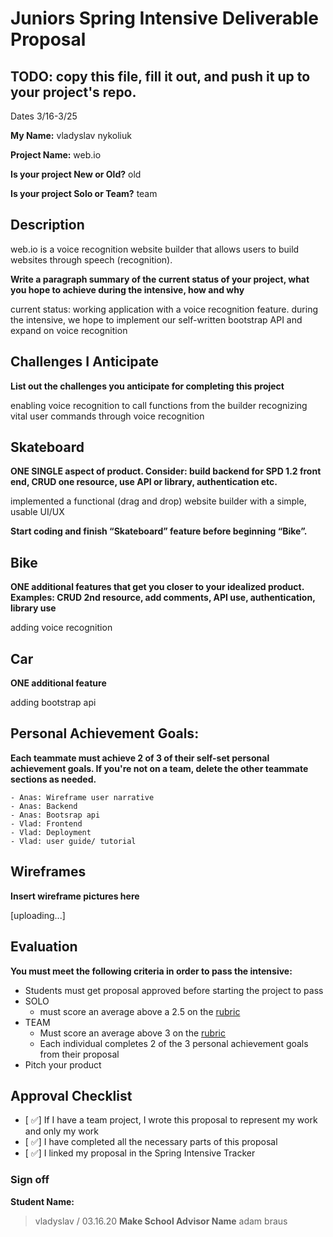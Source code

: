# Juniors Spring Intensive Deliverable Proposal

## TODO: copy this file, fill it out, and push it up to your project's repo.

Dates 3/16-3/25

**My Name:** 
vladyslav nykoliuk

**Project Name:** 
web.io

**Is your project New or Old?**
old

**Is your project Solo or Team?**
team

## Description
web.io is a voice recognition website builder that allows users to build websites through speech (recognition).

**Write a paragraph summary of the current status of your project, what you hope to achieve during the intensive, how and why**

current status: working application with a voice recognition feature. during the intensive, we hope to implement our self-written bootstrap API and expand on voice recognition

## Challenges I Anticipate

**List out the challenges you anticipate for completing this project**

enabling voice recognition to call functions from the builder
recognizing vital user commands through voice recognition

## Skateboard

**ONE SINGLE aspect of product. Consider: build backend for SPD 1.2 front end, CRUD one resource, use API or library, authentication etc.**

implemented a functional (drag and drop) website builder with a simple, usable UI/UX

**Start coding and finish “Skateboard” feature before beginning “Bike”.** 

## Bike
**ONE additional features that get you closer to your idealized product. Examples: CRUD 2nd resource, add comments, API use, authentication, library use** 

adding voice recognition

## Car
**ONE additional feature** 

adding bootstrap api

## Personal Achievement Goals:

**Each teammate must achieve 2 of 3 of their self-set personal achievement goals. If you're not on a team, delete the other teammate sections as needed.**

    - Anas: Wireframe user narrative
    - Anas: Backend
    - Anas: Bootsrap api
    - Vlad: Frontend
    - Vlad: Deployment
    - Vlad: user guide/ tutorial

## Wireframes

**Insert wireframe pictures here**

[uploading...]

## Evaluation

**You must meet the following criteria in order to pass the intensive:**

- Students must get proposal approved before starting the project to pass
- SOLO 
    - must score an average above a 2.5 on the [rubric]
- TEAM 
    - Must score an average above 3 on the [rubric]
    - Each individual completes 2 of the 3 personal achievement goals from their proposal
- Pitch your product



[rubric]:https://docs.google.com/document/d/1IOQDmohLBEBT-hyr-2vgw1mbZUNsq3fHxVfH0oRmVt0/edit


## Approval Checklist
- [ ✅] If I have a team project, I wrote this proposal to represent my work and only my work
- [ ✅] I have completed all the necessary parts of this proposal
- [ ✅] I linked my proposal in the Spring Intensive Tracker

### Sign off

**Student Name:**                
> vladyslav / 03.16.20
**Make School Advisor Name**
> adam braus
